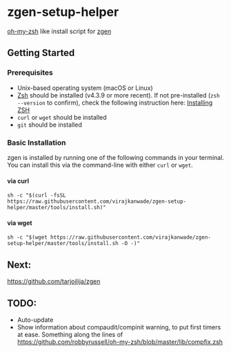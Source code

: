 # zgen-setup-helper
[oh-my-zsh](https://github.com/robbyrussell/oh-my-zsh) like install script for [zgen](https://github.com/tarjoilija/zgen)

## Getting Started

### Prerequisites

* Unix-based operating system (macOS or Linux)
* [Zsh](http://www.zsh.org) should be installed (v4.3.9 or more recent). If not pre-installed (`zsh --version` to confirm), check the following instruction here: [Installing ZSH](https://github.com/robbyrussell/oh-my-zsh/wiki/Installing-ZSH)
* `curl` or `wget` should be installed
* `git` should be installed

### Basic Installation

zgen is installed by running one of the following commands in your terminal. You can install this via the command-line with either `curl` or `wget`.

#### via curl

```shell
sh -c "$(curl -fsSL https://raw.githubusercontent.com/virajkanwade/zgen-setup-helper/master/tools/install.sh)"
```

#### via wget

```shell
sh -c "$(wget https://raw.githubusercontent.com/virajkanwade/zgen-setup-helper/master/tools/install.sh -O -)"
```

## Next:
https://github.com/tarjoilija/zgen

## TODO:
* Auto-update
* Show information about compaudit/compinit warning, to put first timers at ease. Something along the lines of https://github.com/robbyrussell/oh-my-zsh/blob/master/lib/compfix.zsh
